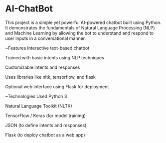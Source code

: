 # AI-ChatBot

This project is a simple yet powerful AI-powered chatbot built using Python. It demonstrates the fundamentals of Natural Language Processing (NLP) and Machine Learning by allowing the bot to understand and respond to user inputs in a conversational manner.

~Features
Interactive text-based chatbot

Trained with basic intents using NLP techniques

Customizable intents and responses

Uses libraries like nltk, tensorflow, and flask

Optional web interface using Flask for deployment

~Technologies Used
Python 3

Natural Language Toolkit (NLTK)

TensorFlow / Keras (for model training)

JSON (to define intents and responses)

Flask (to deploy chatbot as a web app)
